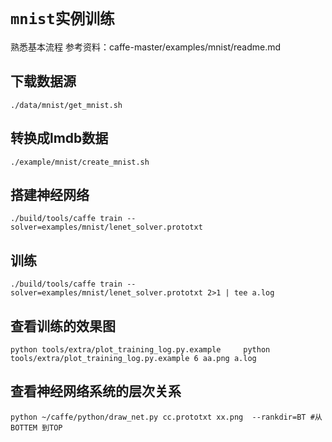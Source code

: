 # `mnist实例训练`

熟悉基本流程
参考资料：caffe-master/examples/mnist/readme.md
## 下载数据源
~~~
./data/mnist/get_mnist.sh 
~~~
## 转换成lmdb数据
~~~
./example/mnist/create_mnist.sh
~~~
## 搭建神经网络
~~~
./build/tools/caffe train --solver=examples/mnist/lenet_solver.prototxt
~~~
## 训练
~~~
./build/tools/caffe train --solver=examples/mnist/lenet_solver.prototxt 2>1 | tee a.log
~~~
## 查看训练的效果图
~~~
python tools/extra/plot_training_log.py.example     python tools/extra/plot_training_log.py.example 6 aa.png a.log
~~~
## 查看神经网络系统的层次关系
~~~
python ~/caffe/python/draw_net.py cc.prototxt xx.png  --rankdir=BT #从BOTTEM 到TOP
~~~